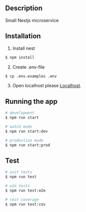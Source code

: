 ## Description

Small Nestjs microservice 

## Installation

1. Install nest
```bash
$ npm install
```

2. Create .env-file
```bash
$ cp .env.examples .env
```

3. Open localhost
please [Localhost](http://localhost:8000/default).


## Running the app

```bash
# development
$ npm run start

# watch mode
$ npm run start:dev

# production mode
$ npm run start:prod
```

## Test

```bash
# unit tests
$ npm run test

# e2e tests
$ npm run test:e2e

# test coverage
$ npm run test:cov
```
